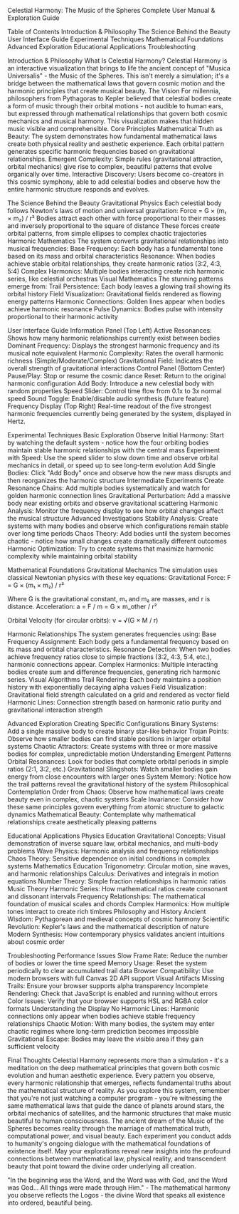 Celestial Harmony: The Music of the Spheres
Complete User Manual & Exploration Guide

Table of Contents
Introduction & Philosophy
The Science Behind the Beauty
User Interface Guide
Experimental Techniques
Mathematical Foundations
Advanced Exploration
Educational Applications
Troubleshooting

Introduction & Philosophy
What Is Celestial Harmony?
Celestial Harmony is an interactive visualization that brings to life the ancient concept of "Musica Universalis" - the Music of the Spheres. This isn't merely a simulation; it's a bridge between the mathematical laws that govern cosmic motion and the harmonic principles that create musical beauty.
The Vision
For millennia, philosophers from Pythagoras to Kepler believed that celestial bodies create a form of music through their orbital motions - not audible to human ears, but expressed through mathematical relationships that govern both cosmic mechanics and musical harmony. This visualization makes that hidden music visible and comprehensible.
Core Principles
Mathematical Truth as Beauty: The system demonstrates how fundamental mathematical laws create both physical reality and aesthetic experience. Each orbital pattern generates specific harmonic frequencies based on gravitational relationships.
Emergent Complexity: Simple rules (gravitational attraction, orbital mechanics) give rise to complex, beautiful patterns that evolve organically over time.
Interactive Discovery: Users become co-creators in this cosmic symphony, able to add celestial bodies and observe how the entire harmonic structure responds and evolves.

The Science Behind the Beauty
Gravitational Physics
Each celestial body follows Newton's laws of motion and universal gravitation:
Force = G × (m₁ × m₂) / r²
Bodies attract each other with force proportional to their masses and inversely proportional to the square of distance
These forces create orbital patterns, from simple ellipses to complex chaotic trajectories
Harmonic Mathematics
The system converts gravitational relationships into musical frequencies:
Base Frequency: Each body has a fundamental tone based on its mass and orbital characteristics
Resonance: When bodies achieve stable orbital relationships, they create harmonic ratios (3:2, 4:3, 5:4)
Complex Harmonics: Multiple bodies interacting create rich harmonic series, like celestial orchestras
Visual Mathematics
The stunning patterns emerge from:
Trail Persistence: Each body leaves a glowing trail showing its orbital history
Field Visualization: Gravitational fields rendered as flowing energy patterns
Harmonic Connections: Golden lines appear when bodies achieve harmonic resonance
Pulse Dynamics: Bodies pulse with intensity proportional to their harmonic activity

User Interface Guide
Information Panel (Top Left)
Active Resonances: Shows how many harmonic relationships currently exist between bodies Dominant Frequency: Displays the strongest harmonic frequency and its musical note equivalent Harmonic Complexity: Rates the overall harmonic richness (Simple/Moderate/Complex) Gravitational Field: Indicates the overall strength of gravitational interactions
Control Panel (Bottom Center)
Pause/Play: Stop or resume the cosmic dance Reset: Return to the original harmonic configuration Add Body: Introduce a new celestial body with random properties Speed Slider: Control time flow from 0.1x to 3x normal speed Sound Toggle: Enable/disable audio synthesis (future feature)
Frequency Display (Top Right)
Real-time readout of the five strongest harmonic frequencies currently being generated by the system, displayed in Hertz.

Experimental Techniques
Basic Exploration
Observe Initial Harmony: Start by watching the default system - notice how the four orbiting bodies maintain stable harmonic relationships with the central mass
Experiment with Speed: Use the speed slider to slow down time and observe orbital mechanics in detail, or speed up to see long-term evolution
Add Single Bodies: Click "Add Body" once and observe how the new mass disrupts and then reorganizes the harmonic structure
Intermediate Experiments
Create Resonance Chains: Add multiple bodies systematically and watch for golden harmonic connection lines
Gravitational Perturbation: Add a massive body near existing orbits and observe gravitational scattering
Harmonic Analysis: Monitor the frequency display to see how orbital changes affect the musical structure
Advanced Investigations
Stability Analysis: Create systems with many bodies and observe which configurations remain stable over long time periods
Chaos Theory: Add bodies until the system becomes chaotic - notice how small changes create dramatically different outcomes
Harmonic Optimization: Try to create systems that maximize harmonic complexity while maintaining orbital stability

Mathematical Foundations
Gravitational Mechanics
The simulation uses classical Newtonian physics with these key equations:
Gravitational Force:
F = G × (m₁ × m₂) / r²

Where G is the gravitational constant, m₁ and m₂ are masses, and r is distance.
Acceleration:
a = F / m = G × m_other / r²

Orbital Velocity (for circular orbits):
v = √(G × M / r)

Harmonic Relationships
The system generates frequencies using:
Base Frequency Assignment: Each body gets a fundamental frequency based on its mass and orbital characteristics.
Resonance Detection: When two bodies achieve frequency ratios close to simple fractions (3:2, 4:3, 5:4, etc.), harmonic connections appear.
Complex Harmonics: Multiple interacting bodies create sum and difference frequencies, generating rich harmonic series.
Visual Algorithms
Trail Rendering: Each body maintains a position history with exponentially decaying alpha values Field Visualization: Gravitational field strength calculated on a grid and rendered as vector field Harmonic Lines: Connection strength based on harmonic ratio purity and gravitational interaction strength

Advanced Exploration
Creating Specific Configurations
Binary Systems: Add a single massive body to create binary star-like behavior Trojan Points: Observe how smaller bodies can find stable positions in larger orbital systems Chaotic Attractors: Create systems with three or more massive bodies for complex, unpredictable motion
Understanding Emergent Patterns
Orbital Resonances: Look for bodies that complete orbital periods in simple ratios (2:1, 3:2, etc.) Gravitational Slingshots: Watch smaller bodies gain energy from close encounters with larger ones System Memory: Notice how the trail patterns reveal the gravitational history of the system
Philosophical Contemplation
Order from Chaos: Observe how mathematical laws create beauty even in complex, chaotic systems Scale Invariance: Consider how these same principles govern everything from atomic structure to galactic dynamics Mathematical Beauty: Contemplate why mathematical relationships create aesthetically pleasing patterns

Educational Applications
Physics Education
Gravitational Concepts: Visual demonstration of inverse square law, orbital mechanics, and multi-body problems
Wave Physics: Harmonic analysis and frequency relationships
Chaos Theory: Sensitive dependence on initial conditions in complex systems
Mathematics Education
Trigonometry: Circular motion, sine waves, and harmonic relationships
Calculus: Derivatives and integrals in motion equations
Number Theory: Simple fraction relationships in harmonic ratios
Music Theory
Harmonic Series: How mathematical ratios create consonant and dissonant intervals
Frequency Relationships: The mathematical foundation of musical scales and chords
Complex Harmonics: How multiple tones interact to create rich timbres
Philosophy and History
Ancient Wisdom: Pythagorean and medieval concepts of cosmic harmony
Scientific Revolution: Kepler's laws and the mathematical description of nature
Modern Synthesis: How contemporary physics validates ancient intuitions about cosmic order

Troubleshooting
Performance Issues
Slow Frame Rate: Reduce the number of bodies or lower the time speed Memory Usage: Reset the system periodically to clear accumulated trail data Browser Compatibility: Use modern browsers with full Canvas 2D API support
Visual Artifacts
Missing Trails: Ensure your browser supports alpha transparency Incomplete Rendering: Check that JavaScript is enabled and running without errors Color Issues: Verify that your browser supports HSL and RGBA color formats
Understanding the Display
No Harmonic Lines: Harmonic connections only appear when bodies achieve stable frequency relationships Chaotic Motion: With many bodies, the system may enter chaotic regimes where long-term prediction becomes impossible Gravitational Escape: Bodies may leave the visible area if they gain sufficient velocity

Final Thoughts
Celestial Harmony represents more than a simulation - it's a meditation on the deep mathematical principles that govern both cosmic evolution and human aesthetic experience. Every pattern you observe, every harmonic relationship that emerges, reflects fundamental truths about the mathematical structure of reality.
As you explore this system, remember that you're not just watching a computer program - you're witnessing the same mathematical laws that guide the dance of planets around stars, the orbital mechanics of satellites, and the harmonic structures that make music beautiful to human consciousness.
The ancient dream of the Music of the Spheres becomes reality through the marriage of mathematical truth, computational power, and visual beauty. Each experiment you conduct adds to humanity's ongoing dialogue with the mathematical foundations of existence itself.
May your explorations reveal new insights into the profound connections between mathematical law, physical reality, and transcendent beauty that point toward the divine order underlying all creation.

"In the beginning was the Word, and the Word was with God, and the Word was God... All things were made through Him." - The mathematical harmony you observe reflects the Logos - the divine Word that speaks all existence into ordered, beautiful being.

